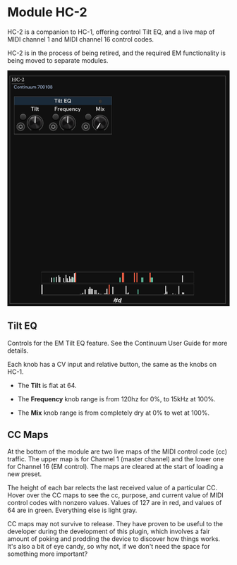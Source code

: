 # Module HC-2

HC-2 is a companion to HC-1, offering control Tilt EQ, and a live map of MIDI channel 1 and MIDI channel 16 control codes.

HC-2 is in the process of being retired, and the required EM functionality is being moved to separate modules.

![HC-2 module](HC-2.png)

## Tilt EQ

Controls for the EM Tilt EQ feature. See the Continuum User Guide for more details.

Each knob has a CV input and relative button, the same as the knobs on HC-1.

- The **Tilt** is flat at 64.

- The **Frequency** knob range is from 120hz for 0%, to 15kHz at 100%.

- The **Mix** knob range is from completely dry at 0% to wet at 100%.

## CC Maps

At the bottom of the module are two live maps of the MIDI control code (cc) traffic.
The upper map is for Channel 1 (master channel) and the lower one for Channel 16 (EM control).
The maps are cleared at the start of loading a new preset.

The height of each bar relects the last received value of a particular CC.
Hover over the CC maps to see the cc, purpose, and current value of MIDI control codes with nonzero values.
Values of 127 are in red, and values of 64 are in green.
Everything else is light gray.

CC maps may not survive to release.
They have proven to be useful to the developer during the development of this plugin, which involves a fair amount of poking and prodding the device to discover how things works.
It's also a bit of eye candy, so why not, if we don't need the space for something more important?

